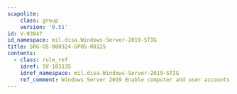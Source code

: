 ```yaml
---
scapolite:
    class: group
    version: '0.51'
id: V-93047
id_namespace: mil.disa.Windows-Server-2019-STIG
title: SRG-OS-000324-GPOS-00125
contents:
  - class: rule_ref
    idref: SV-103135
    idref_namespace: mil.disa.Windows-Server-2019-STIG
    ref_comment: Windows Server 2019 Enable computer and user accounts to be ...
---
```


